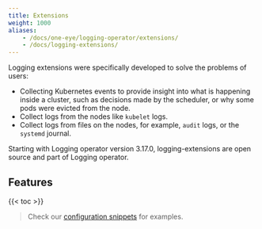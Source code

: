 ```yaml
---
title: Extensions
weight: 1000
aliases:
    - /docs/one-eye/logging-operator/extensions/
    - /docs/logging-extensions/
---
```


Logging extensions were specifically developed to solve the problems of users:

- Collecting Kubernetes events to provide insight into what is happening
inside a cluster, such as decisions made by the scheduler, or
why some pods were evicted from the node.
- Collect logs from the nodes like `kubelet` logs.
- Collect logs from files on the nodes, for example, `audit` logs, or the `systemd` journal.

Starting with Logging operator version 3.17.0, logging-extensions are open source and part of Logging operator.

## Features

{{< toc >}}

> Check our [configuration snippets](https://github.com/banzaicloud/logging-operator/tree/master/config/samples/extensions) for examples.
